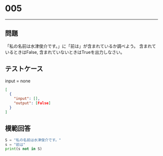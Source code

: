 # 005

---

## 問題

「私の名前は水津俊介です。」に「前は」が含まれているか調べよう。
含まれているときはFalse, 含まれていないときはTrueを出力しなさい。

## テストケース

input = none

```json
[
  {
    "input": [],
    "output": [False]
  }
]
```

## 模範回答

```python
S = "私の名前は水津俊介です。"
s = "前は"
print(s not in S)
```
